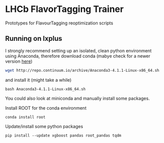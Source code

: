 # LHCb FlavorTagging Trainer

Prototypes for FlavourTagging reoptimization scripts

## Running on lxplus
I strongly recommend setting up an isolated, clean python environment using
Anaconda, therefore download conda (mabye check for a newer version
[here](https://www.continuum.io/downloads))
```bash
wget http://repo.continuum.io/archive/Anaconda3-4.1.1-Linux-x86_64.sh
```
and install it (might take a while)
```
bash Anaconda3-4.1.1-Linux-x86_64.sh
```
You could also look at miniconda and manually install some packages.

Install ROOT for the conda environment
```
conda install root
```

Update/install some python packages
```
pip install --update xgboost pandas root_pandas tqdm
```
